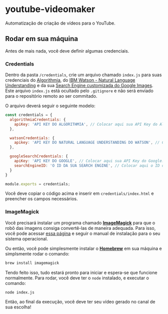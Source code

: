 # youtube-videomaker
Automatização de criação de vídeos para o YouTube.

## Rodar em sua máquina

Antes de mais nada, você deve definir algumas credenciais.

### Credentials

Dentro da pasta `/credentials`, crie um arquivo chamado `index.js` para suas credenciais do [Algorithmia](https://algorithmia.com/), do [IBM Watson - Natural Language Understanding](https://www.ibm.com/watson/services/natural-language-understanding/) e da sua [Search Engine customizada do Google Images](https://developers.google.com/custom-search/docs/tutorial/introduction). Este arquivo `index.js` está ocultado pelo `.gitignore` e não será enviado para o repositório remoto ao ser commitado.

O arquivo deverá seguir o seguinte modelo:

```js
const credentials = {
  algorithmiaCredentials: {
    apiKey: 'API KEY DO ALGORITHMIA', // Colocar aqui sua API Key do Algorithmia.
  },

  watsonCredentials: {
    apikey: 'API KEY DO NATURAL LANGUAGE UNDERSTANDING DO WATSON', // Colocar aqui sua API Key do NLU.
  },

  googleSearchCredentials: {
    apiKey: 'API KEY DO GOOGLE', // Colocar aqui sua API Key do Google.
    searchEngineID: 'O ID DA SUA SEARCH ENGINE', // Colocar aqui o ID da sua Search Engine personalizada.
  }
}

module.exports = credentials;
```

Você deve copiar o código acima e inserir em `credentials/index.html` e preencher os campos necessários.

### ImageMagick

Você precisará instalar um programa chamado **[ImageMagick](https://imagemagick.org/script/download.php)** para que o robô das imagens consiga convertê-las de maneira adequada. Para isso, você pode acessar [essa página](https://imagemagick.org/script/download.php) e seguir o manual de instalação para o seu sistema operacional.

Ou então, você pode simplesmente instalar o **[Homebrew](https://brew.sh/)** em sua máquina e simplsmente rodar o comando:

```sh
brew install imagemagick
```

Tendo feito isso, tudo estará pronto para iniciar e espera-se que funcione normalmente. Para rodar, você deve ter o `node` instalado, e executar o comando:

```
node index.js
```

Então, ao final da execução, você deve ter seu vídeo gerado no canal de sua escolha!